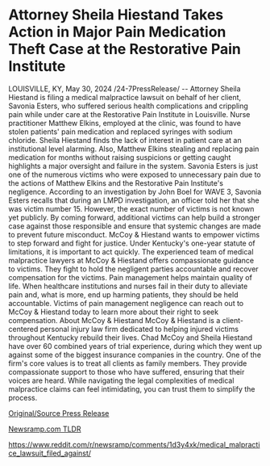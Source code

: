 # Attorney Sheila Hiestand Takes Action in Major Pain Medication Theft Case at the Restorative Pain Institute

LOUISVILLE, KY, May 30, 2024 /24-7PressRelease/ -- Attorney Sheila Hiestand is filing a medical malpractice lawsuit on behalf of her client, Savonia Esters, who suffered serious health complications and crippling pain while under care at the Restorative Pain Institute in Louisville. Nurse practitioner Matthew Elkins, employed at the clinic, was found to have stolen patients' pain medication and replaced syringes with sodium chloride.  Sheila Hiestand finds the lack of interest in patient care at an institutional level alarming. Also, Matthew Elkins stealing and replacing pain medication for months without raising suspicions or getting caught highlights a major oversight and failure in the system.  Savonia Esters is just one of the numerous victims who were exposed to unnecessary pain due to the actions of Matthew Elkins and the Restorative Pain Institute's negligence. According to an investigation by John Boel for WAVE 3, Savonia Esters recalls that during an LMPD investigation, an officer told her that she was victim number 15. However, the exact number of victims is not known yet publicly.  By coming forward, additional victims can help build a stronger case against those responsible and ensure that systemic changes are made to prevent future misconduct. McCoy & Hiestand wants to empower victims to step forward and fight for justice.  Under Kentucky's one-year statute of limitations, it is important to act quickly. The experienced team of medical malpractice lawyers at McCoy & Hiestand offers compassionate guidance to victims. They fight to hold the negligent parties accountable and recover compensation for the victims.  Pain management helps maintain quality of life. When healthcare institutions and nurses fail in their duty to alleviate pain and, what is more, end up harming patients, they should be held accountable. Victims of pain management negligence can reach out to McCoy & Hiestand today to learn more about their right to seek compensation.  About McCoy & Hiestand  McCoy & Hiestand is a client-centered personal injury law firm dedicated to helping injured victims throughout Kentucky rebuild their lives. Chad McCoy and Sheila Hiestand have over 60 combined years of trial experience, during which they went up against some of the biggest insurance companies in the country.  One of the firm's core values is to treat all clients as family members. They provide compassionate support to those who have suffered, ensuring that their voices are heard. While navigating the legal complexities of medical malpractice claims can feel intimidating, you can trust them to simplify the process. 

[Original/Source Press Release](https://www.24-7pressrelease.com/press-release/511263/attorney-sheila-hiestand-takes-action-in-major-pain-medication-theft-case-at-the-restorative-pain-institute)
                    

[Newsramp.com TLDR](None) 

https://www.reddit.com/r/newsramp/comments/1d3y4xk/medical_malpractice_lawsuit_filed_against/